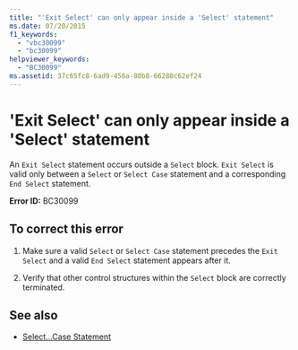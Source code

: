 ```yaml
---
title: "'Exit Select' can only appear inside a 'Select' statement"
ms.date: 07/20/2015
f1_keywords: 
  - "vbc30099"
  - "bc30099"
helpviewer_keywords: 
  - "BC30099"
ms.assetid: 37c65fc8-6ad9-456a-80b8-66288c62ef24
---
```

# 'Exit Select' can only appear inside a 'Select' statement
An `Exit Select` statement occurs outside a `Select` block. `Exit Select` is valid only between a `Select` or `Select Case` statement and a corresponding `End Select` statement.  
  
 **Error ID:** BC30099  
  
## To correct this error  
  
1. Make sure a valid `Select` or `Select Case` statement precedes the `Exit Select` and a valid `End Select` statement appears after it.  
  
2. Verify that other control structures within the `Select` block are correctly terminated.  
  
## See also

- [Select...Case Statement](../language-reference/statements/select-case-statement.md)
